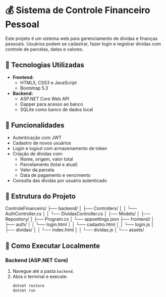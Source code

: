 # 💰 Sistema de Controle Financeiro Pessoal

Este projeto é um sistema web para gerenciamento de dívidas e finanças pessoais. Usuários podem se cadastrar, fazer login e registrar dívidas com controle de parcelas, datas e valores.

## 🧱 Tecnologias Utilizadas

- **Frontend:**
  - HTML5, CSS3 e JavaScript
  - Bootstrap 5.3
- **Backend:**
  - ASP.NET Core Web API
  - Dapper para acesso ao banco
  - SQLite como banco de dados local

## 🔐 Funcionalidades

- Autenticação com JWT
- Cadastro de novos usuários
- Login e logout com armazenamento de token
- Criação de dívidas com:
  - Nome, origem, valor total
  - Parcelamento (total e atual)
  - Valor da parcela
  - Data de pagamento e vencimento
- Consulta das dívidas por usuário autenticado

## 📁 Estrutura do Projeto

ControleFinanceiro/
├── backend/
│ ├── Controllers/
│ │ └── AuthController.cs
│ │ └── DividasController.cs
│ ├── Models/
│ ├── Repository/
│ ├── Program.cs
│ └── appsettings.json
├── frontend/
│ ├── auth/
│ │ └── login.html
│ │ └── cadastro.html
│ │ └── login.js
│ ├── dividas/
│ │ └── index.html
│ │ └── dividas.js
│ └── assets/



## 🚀 Como Executar Localmente

### Backend (ASP.NET Core)
1. Navegue até a pasta `backend`.
2. Abra o terminal e execute:
   ```bash
   dotnet restore
   dotnet run
